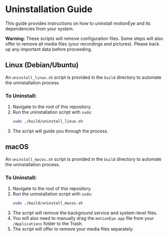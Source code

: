 # Uninstallation Guide

This guide provides instructions on how to uninstall motionEye and its dependencies from your system.

**Warning:** These scripts will remove configuration files. Some steps will also offer to remove all media files (your recordings and pictures). Please back up any important data before proceeding.

## Linux (Debian/Ubuntu)

An `uninstall_linux.sh` script is provided in the `build` directory to automate the uninstallation process.

### To Uninstall:
1.  Navigate to the root of this repository.
2.  Run the uninstallation script with `sudo`:
    ```sh
    sudo ./build/uninstall_linux.sh
    ```
3.  The script will guide you through the process.

## macOS

An `uninstall_macos.sh` script is provided in the `build` directory to automate the uninstallation process.

### To Uninstall:
1.  Navigate to the root of this repository.
2.  Run the uninstallation script with `sudo`:
    ```sh
    sudo ./build/uninstall_macos.sh
    ```
3.  The script will remove the background service and system-level files.
4.  You will also need to manually drag the `motionEye.app` file from your `/Applications` folder to the Trash.
5.  The script will offer to remove your media files separately.
